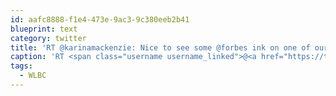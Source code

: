 ```yaml
---
id: aafc8888-f1e4-473e-9ac3-9c380eeb2b41
blueprint: text
category: twitter
title: 'RT @karinamackenzie: Nice to see some @forbes ink on one of our #WLBC @wanderlustfest Speakeasy speakers, Taylor Conroy of @changeheroes ht…'
caption: 'RT <span class="username username_linked">@<a href="https://twitter.com/karinamackenzie" title="karina mackenzie">karinamackenzie</a></span>: Nice to see some @forbes ink on one of our <span class="hashtag hashtag_local">#<a href="http://tweettemp.darylchymko.ca/?tag=wlbc">WLBC</a> @wanderlustfest Speakeasy speakers, Taylor Conroy of @changeheroes ht…'
tags:
  - WLBC
---
```

